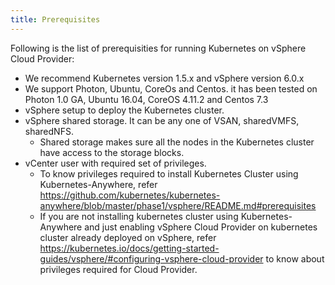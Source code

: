 ```yaml
--- 
title: Prerequisites
---
```


Following is the list of prerequisities for running Kubernetes on vSphere Cloud Provider:

* We recommend Kubernetes version 1.5.x and vSphere version 6.0.x
* We support Photon, Ubuntu, CoreOs and Centos. it has been tested on Photon 1.0 GA, Ubuntu 16.04, CoreOS 4.11.2 and Centos 7.3
* vSphere setup to deploy the Kubernetes cluster.
* vSphere shared storage. It can be any one of VSAN, sharedVMFS, sharedNFS. 
   - Shared storage makes sure all the nodes in the Kubernetes cluster have access to the storage blocks.
* vCenter user with required set of privileges.
   - To know privileges required to install Kubernetes Cluster using Kubernetes-Anywhere, refer https://github.com/kubernetes/kubernetes-anywhere/blob/master/phase1/vsphere/README.md#prerequisites 
   - If you are not installing kubernetes cluster using Kubernetes-Anywhere and just enabling vSphere Cloud Provider on kubernetes cluster already deployed on vSphere, refer https://kubernetes.io/docs/getting-started-guides/vsphere/#configuring-vsphere-cloud-provider to know about privileges required for Cloud Provider.
